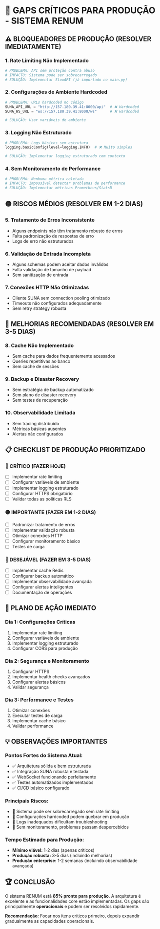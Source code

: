# 🚨 GAPS CRÍTICOS PARA PRODUÇÃO - SISTEMA RENUM

## ⚠️ **BLOQUEADORES DE PRODUÇÃO (RESOLVER IMEDIATAMENTE)**

### 1. **Rate Limiting Não Implementado**
```python
# PROBLEMA: API sem proteção contra abuso
# IMPACTO: Sistema pode ser sobrecarregado
# SOLUÇÃO: Implementar SlowAPI (já importado no main.py)
```

### 2. **Configurações de Ambiente Hardcoded**
```python
# PROBLEMA: URLs hardcoded no código
SUNA_API_URL = "http://157.180.39.41:8000/api"  # ❌ Hardcoded
SUNA_WS_URL = "ws://157.180.39.41:8000/ws"      # ❌ Hardcoded

# SOLUÇÃO: Usar variáveis de ambiente
```

### 3. **Logging Não Estruturado**
```python
# PROBLEMA: Logs básicos sem estrutura
logging.basicConfig(level=logging.INFO)  # ❌ Muito simples

# SOLUÇÃO: Implementar logging estruturado com contexto
```

### 4. **Sem Monitoramento de Performance**
```python
# PROBLEMA: Nenhuma métrica coletada
# IMPACTO: Impossível detectar problemas de performance
# SOLUÇÃO: Implementar métricas Prometheus/StatsD
```

## 🟡 **RISCOS MÉDIOS (RESOLVER EM 1-2 DIAS)**

### 5. **Tratamento de Erros Inconsistente**
- Alguns endpoints não têm tratamento robusto de erros
- Falta padronização de respostas de erro
- Logs de erro não estruturados

### 6. **Validação de Entrada Incompleta**
- Alguns schemas podem aceitar dados inválidos
- Falta validação de tamanho de payload
- Sem sanitização de entrada

### 7. **Conexões HTTP Não Otimizadas**
- Cliente SUNA sem connection pooling otimizado
- Timeouts não configurados adequadamente
- Sem retry strategy robusta

## 🔵 **MELHORIAS RECOMENDADAS (RESOLVER EM 3-5 DIAS)**

### 8. **Cache Não Implementado**
- Sem cache para dados frequentemente acessados
- Queries repetitivas ao banco
- Sem cache de sessões

### 9. **Backup e Disaster Recovery**
- Sem estratégia de backup automatizado
- Sem plano de disaster recovery
- Sem testes de recuperação

### 10. **Observabilidade Limitada**
- Sem tracing distribuído
- Métricas básicas ausentes
- Alertas não configurados

## 📋 **CHECKLIST DE PRODUÇÃO PRIORITIZADO**

### **🔴 CRÍTICO (FAZER HOJE)**
- [ ] Implementar rate limiting
- [ ] Configurar variáveis de ambiente
- [ ] Implementar logging estruturado
- [ ] Configurar HTTPS obrigatório
- [ ] Validar todas as políticas RLS

### **🟡 IMPORTANTE (FAZER EM 1-2 DIAS)**
- [ ] Padronizar tratamento de erros
- [ ] Implementar validação robusta
- [ ] Otimizar conexões HTTP
- [ ] Configurar monitoramento básico
- [ ] Testes de carga

### **🔵 DESEJÁVEL (FAZER EM 3-5 DIAS)**
- [ ] Implementar cache Redis
- [ ] Configurar backup automático
- [ ] Implementar observabilidade avançada
- [ ] Configurar alertas inteligentes
- [ ] Documentação de operações

## 🎯 **PLANO DE AÇÃO IMEDIATO**

### **Dia 1: Configurações Críticas**
1. Implementar rate limiting
2. Configurar variáveis de ambiente
3. Implementar logging estruturado
4. Configurar CORS para produção

### **Dia 2: Segurança e Monitoramento**
1. Configurar HTTPS
2. Implementar health checks avançados
3. Configurar alertas básicos
4. Validar segurança

### **Dia 3: Performance e Testes**
1. Otimizar conexões
2. Executar testes de carga
3. Implementar cache básico
4. Validar performance

## 💡 **OBSERVAÇÕES IMPORTANTES**

### **Pontos Fortes do Sistema Atual:**
- ✅ Arquitetura sólida e bem estruturada
- ✅ Integração SUNA robusta e testada
- ✅ WebSocket funcionando perfeitamente
- ✅ Testes automatizados implementados
- ✅ CI/CD básico configurado

### **Principais Riscos:**
- 🚨 Sistema pode ser sobrecarregado sem rate limiting
- 🚨 Configurações hardcoded podem quebrar em produção
- 🚨 Logs inadequados dificultam troubleshooting
- 🚨 Sem monitoramento, problemas passam despercebidos

### **Tempo Estimado para Produção:**
- **Mínimo viável:** 1-2 dias (apenas críticos)
- **Produção robusta:** 3-5 dias (incluindo melhorias)
- **Produção enterprise:** 1-2 semanas (incluindo observabilidade avançada)

## 🏆 **CONCLUSÃO**

O sistema RENUM está **85% pronto para produção**. A arquitetura é excelente e as funcionalidades core estão implementadas. Os gaps são principalmente **operacionais** e podem ser resolvidos rapidamente.

**Recomendação:** Focar nos itens críticos primeiro, depois expandir gradualmente as capacidades operacionais.
